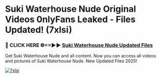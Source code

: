 # Suki Waterhouse Nude Original Videos 0nlyFans Leaked - Files Updated! (7xlsi)

<h3>🔴 CLICK HERE 🌐==►► <a href="https://tinyurl.com/5h6xmrr3" rel="nofollow">Suki Waterhouse Nude Updated Files</a></h3>

Get Suki Waterhouse Nude and all content. Now you can access all videos and pictures of Suki Waterhouse Nude. New Updated Files 2025!

[![7xlsi](https://i.imgur.com/KVD873Z.gif)](https://tinyurl.com/5h6xmrr3)
